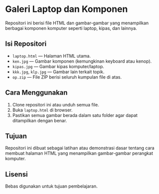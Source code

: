 # Galeri Laptop dan Komponen

Repositori ini berisi file HTML dan gambar-gambar yang menampilkan berbagai komponen komputer seperti laptop, kipas, dan lainnya.

## Isi Repositori

- `laptop.html` — Halaman HTML utama.
- `ken.jpg` — Gambar komponen (kemungkinan keyboard atau kenop).
- `kipas.jpg` — Gambar kipas komputer/laptop.
- `kkk.jpg`, `klp.jpg` — Gambar lain terkait topik.
- `op.zip` — File ZIP berisi seluruh kumpulan file di atas.

## Cara Menggunakan

1. Clone repositori ini atau unduh semua file.
2. Buka `laptop.html` di browser.
3. Pastikan semua gambar berada dalam satu folder agar dapat ditampilkan dengan benar.

## Tujuan

Repositori ini dibuat sebagai latihan atau demonstrasi dasar tentang cara membuat halaman HTML yang menampilkan gambar-gambar perangkat komputer.

## Lisensi

Bebas digunakan untuk tujuan pembelajaran.
